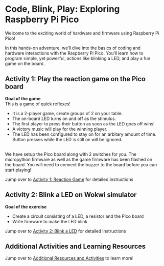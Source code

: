 # Code, Blink, Play: Exploring Raspberry Pi Pico

Welcome to the exciting world of hardware and firmware using Raspberry Pi Pico!

In this hands-on adventure, we’ll dive into the basics of coding and hardware interactions with the Raspberry Pi Pico. You'll learn how to program simple, yet powerful, actions like blinking a LED, and play a fun game on the board.


## Activity 1: Play the reaction game on the Pico board

  **Goal of the game**<br>
    This is a game of quick reflexes! <br>
  * It is a 2-player game, create groups of 2 on your table. <br>
  * The on-board LED turns on and off as the stimulus. <br>
  * The first player to press their button as soon as the LED goes off wins! <br>
  * A victory music will play for the winning player. <br>
  * The LED has been configured to stay on for an arbitary amount of time. Button presses while the LED is still on will be ignored. <br> <br>

   We have setup the Pico board along with 2 switches for you. The micropython firmware as well as the game firmware has been flashed on the board. You will need to connect the buzzer to the board before you can start playing!

   Jump over to [Activity 1: Reaction Game](https://github.com/GHCFW/building_blocks_pico/blob/main/ReactionGame.md) for detailed instructions

   
 ## Activity 2: Blink a LED on Wokwi simulator 

   **Goal of the exercise**<br>
   * Create a circuit consisting of a LED, a resistor and the Pico board
   * Write firmware to make the LED blink

   Jump over to [Activity 2: Blink a LED](https://github.com/GHCFW/building_blocks_pico/blob/main/BlinkLED.md) for detailed instructions


 ## Additional Activities and Learning Resources

   Jump over to [Additional Resources and Activities](https://github.com/GHCFW/building_blocks_pico/blob/main/AdditionalExercises.md) to learn more!
